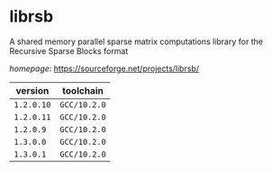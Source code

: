 # librsb

A shared memory parallel sparse matrix computations library for the Recursive Sparse Blocks format

*homepage*: <https://sourceforge.net/projects/librsb/>

version | toolchain
--------|----------
``1.2.0.10`` | ``GCC/10.2.0``
``1.2.0.11`` | ``GCC/10.2.0``
``1.2.0.9`` | ``GCC/10.2.0``
``1.3.0.0`` | ``GCC/10.2.0``
``1.3.0.1`` | ``GCC/10.2.0``
